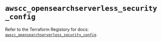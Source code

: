 # `awscc_opensearchserverless_security_config`

Refer to the Terraform Registory for docs: [`awscc_opensearchserverless_security_config`](https://registry.terraform.io/providers/hashicorp/awscc/0.70.0/docs/resources/opensearchserverless_security_config).
